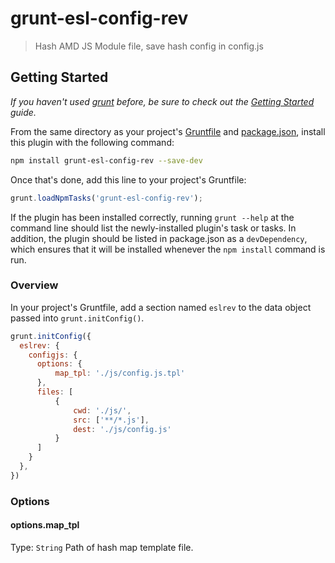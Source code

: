# grunt-esl-config-rev

> Hash AMD JS Module file, save hash config in config.js 

## Getting Started
_If you haven't used [grunt][] before, be sure to check out the [Getting Started][] guide._

From the same directory as your project's [Gruntfile][Getting Started] and [package.json][], install this plugin with the following command:

```bash
npm install grunt-esl-config-rev --save-dev
```

Once that's done, add this line to your project's Gruntfile:

```js
grunt.loadNpmTasks('grunt-esl-config-rev');
```

If the plugin has been installed correctly, running `grunt --help` at the command line should list the newly-installed plugin's task or tasks. In addition, the plugin should be listed in package.json as a `devDependency`, which ensures that it will be installed whenever the `npm install` command is run.

[grunt]: http://gruntjs.com/
[Getting Started]: https://github.com/gruntjs/grunt/blob/devel/docs/getting_started.md
[package.json]: https://npmjs.org/doc/json.html

### Overview
In your project's Gruntfile, add a section named `eslrev` to the data object passed into `grunt.initConfig()`.

```js
grunt.initConfig({
  eslrev: {
    configjs: {
      options: {
          map_tpl: './js/config.js.tpl'
      },
      files: [
          {
              cwd: './js/',
              src: ['**/*.js'],
              dest: './js/config.js'
          }
      ]
    }
  },
})
```

### Options

#### options.map_tpl
Type: `String`
Path of hash map template file.

